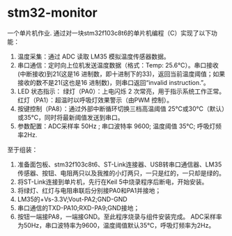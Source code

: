 # stm32-monitor
一个单片机作业.
通过对一块stm32f103c8t6的单片机编程（C）实现了以下功能：
1. 温度采集：通过 ADC 读取 LM35 模拟温度传感器数据。 
2. 串口通信：定时向上位机发送温度数据（格式：Temp: 25.6°C）。串口接收(中断接收)到21(这是16 进制数，即十进制下的33)，返回当前温度阈值；如果接收的数不是21(这也是16 进制数)，则串口返回“invalid instruction.”。
3. LED 状态指示：
绿灯（PA0）：上电闪烁 2 次常亮，用于指示系统工作正常。
红灯（PA1）：超温时以呼吸灯效果警示（由PWM 控制）。 
4. 按键控制（PA8）：通过外部中断循环切换三档高温阈值 25℃或30℃（默认）或35℃，同时将最新阈值发送到串口。
5. 参数配置：ADC采样率 50Hz ; 串口波特率 9600; 温度阈值 35℃; 呼吸灯频率2Hz.

至于组装：
1. 准备面包板、stm32f103c8t6、ST-Link连接器、USB转串口通信器、LM35传感器、按钮、电阻两只以及我推的小灯两只，一只是红的，一只却是绿的。
2. 将ST-Link连接到单片机，先行在Keil 5中烧录程序后断电，开始安装。
3. 将绿灯、红灯与电阻串联后分别接PA0和PA1并接地；
4. LM35的+Vs-3.3V;Vout-PA2;GND-GND
5. 串口通信的TXD-PA10;RXD-PA9;GND接地；
6. 按钮一端接PA8，一端接GND。至此程序烧录与组件安装完成。
ADC采样率为50Hz，串口波特率为9600，温度阈值默认35℃，呼吸灯频率为2Hz。 
